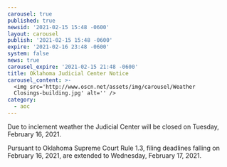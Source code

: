 ```yaml
---
carousel: true
published: true
newsid: '2021-02-15 15:48 -0600'
layout: carousel
publish: '2021-02-15 15:48 -0600'
expire: '2021-02-16 23:48 -0600'
system: false
news: true
carousel_expire: '2021-02-15 21:48 -0600'
title: Oklahoma Judicial Center Notice
carousel_content: >-
  <img src='http://www.oscn.net/assets/img/carousel/Weather
  Closings-building.jpg' alt='' />
category:
  - aoc
---
```

Due to inclement weather the Judicial Center will be closed on Tuesday, February 16, 2021.

Pursuant to Oklahoma Supreme Court Rule 1.3, filing deadlines falling on February 16, 2021, are extended to Wednesday, February 17, 2021.
